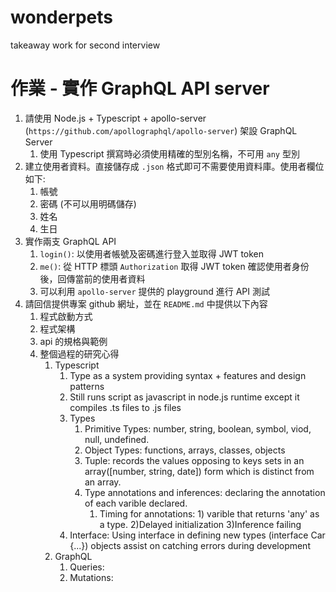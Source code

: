 # wonderpets

takeaway work for second interview

# 作業 - 實作 GraphQL API server

1. 請使用 Node.js + Typescript + apollo-server (`https://github.com/apollographql/apollo-server`) 架設 GraphQL Server
   1. 使用 Typescript 撰寫時必須使用精確的型別名稱，不可用 `any` 型別
2. 建立使用者資料。直接儲存成 `.json` 格式即可不需要使用資料庫。使用者欄位如下:
   1. 帳號
   2. 密碼 (不可以用明碼儲存)
   3. 姓名
   4. 生日
3. 實作兩支 GraphQL API
   1. `login()`: 以使用者帳號及密碼進行登入並取得 JWT token
   2. `me()`: 從 HTTP 標頭 `Authorization` 取得 JWT token 確認使用者身份後，回傳當前的使用者資料
   3. 可以利用 `apollo-server` 提供的 playground 進行 API 測試
4. 請回信提供專案 github 網址，並在 `README.md` 中提供以下內容
   1. 程式啟動方式
   2. 程式架構
   3. api 的規格與範例
   4. 整個過程的研究心得
      1. Typescript
         1. Type as a system providing syntax + features and design patterns
         2. Still runs script as javascript in node.js runtime except it compiles .ts files to .js files
         3. Types
            1. Primitive Types: number, string, boolean, symbol, viod, null, undefined.
            2. Object Types: functions, arrays, classes, objects
            3. Tuple: records the values opposing to keys sets in an array([number, string, date]) form which is distinct from an array.
            4. Type annotations and inferences: declaring the annotation of each varible declared.
               1. Timing for annotations: 1) varible that returns 'any' as a type. 2)Delayed initialization 3)Inference failing
         4. Interface: Using interface in defining new types (interface Car {...}) objects assist on catching errors during development
      2. GraphQL
         1. Queries:
         2. Mutations:
